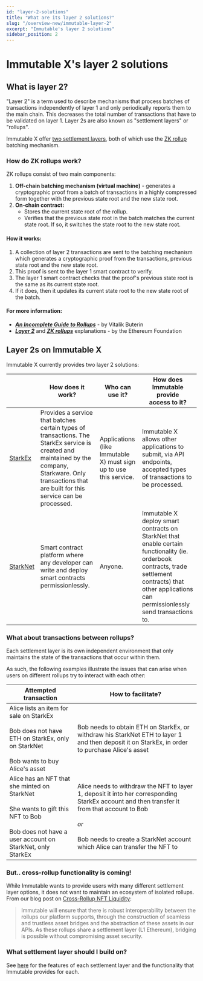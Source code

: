 ```yaml
---
id: "layer-2-solutions"
title: "What are its layer 2 solutions?"
slug: "/overview-new/immutable-layer-2"
excerpt: "Immutable's layer 2 solutions"
sidebar_position: 2
---
```


# Immutable X's layer 2 solutions

## What is layer 2?
"Layer 2" is a term used to describe mechanisms that process batches of transactions independently of layer 1 and only periodically reports them to the main chain. This decreases the total number of transactions that have to be validated on layer 1. Layer 2s are also known as "settlement layers" or "rollups".

Immutable X offer [two settlement layers](#layer-2s-on-immutable-x), both of which use the [ZK rollup](#how-do-zk-rollups-work) batching mechanism.

### How do ZK rollups work?
ZK rollups consist of two main components:
1. **Off-chain batching mechanism (virtual machine)** - generates a cryptographic proof from a batch of transactions in a highly compressed form together with the previous state root and the new state root.
2. **On-chain contract:**
    * Stores the current state root of the rollup.
    * Verifies that the previous state root in the batch matches the current state root. If so, it switches the state root to the new state root.

#### How it works:
1. A collection of layer 2 transactions are sent to the batching mechanism which generates a cryptographic proof from the transactions, previous state root and the new state root.
2. This proof is sent to the layer 1 smart contract to verify.
3. The layer 1 smart contract checks that the proof's previous state root is the same as its current state root.
4. If it does, then it updates its current state root to the new state root of the batch.

#### For more information:
* [***An Incomplete Guide to Rollups***](https://vitalik.ca/general/2021/01/05/rollup.html) - by Vitalik Buterin
* [***Layer 2***](https://ethereum.org/en/layer-2/) and [***ZK rollups***](https://ethereum.org/en/developers/docs/scaling/zk-rollups/) explanations - by the Ethereum Foundation

## Layer 2s on Immutable X
Immutable X currently provides two layer 2 solutions:

| | How does it work? | Who can use it? | How does Immutable provide<br/>access to it? | 
| --- | --- | --- | --- |
| [StarkEx](https://starkware.co/starkex/) | Provides a service that batches certain types of transactions. The StarkEx service is created and maintained by the company, Starkware. Only transactions that are built for this service can be processed. | Applications (like Immutable X) must sign up to use this service. | Immutable X allows other applications to submit, via API endpoints, accepted types of transactions to be processed. |
| [StarkNet](https://starknet.io/what-is-starknet/) | Smart contract platform where any developer can write and deploy smart contracts permissionlessly. | Anyone. | Immutable X deploy smart contracts on StarkNet that enable certain functionality (ie. orderbook contracts, trade settlement contracts) that other applications can permissionlessly send transactions to. |

### What about transactions between rollups?
Each settlement layer is its own independent environment that only maintains the state of the transactions that occur within them. 

As such, the following examples illustrate the issues that can arise when users on different rollups try to interact with each other:

| Attempted transaction | How to facilitate? |
| --- | --- |
| Alice lists an item for sale on StarkEx<br/><br/>Bob does not have ETH on StarkEx, only on StarkNet<br/><br/>Bob wants to buy Alice's asset | Bob needs to obtain ETH on StarkEx, or withdraw his StarkNet ETH to layer 1 and then deposit it on StarkEx, in order to purchase Alice's asset |
| Alice has an NFT that she minted on StarkNet<br/><br/>She wants to gift this NFT to Bob<br/><br/>Bob does not have a user account on StarkNet, only StarkEx | Alice needs to withdraw the NFT to layer 1, deposit it into her corresponding StarkEx account and then transfer it from that account to Bob<br/><br/>_or_<br/><br/>Bob needs to create a StarkNet account which Alice can transfer the NFT to |

### But.. cross-rollup functionality is coming!
While Immutable wants to provide users with many different settlement layer options, it does not want to maintain an ecosystem of isolated rollups. From our blog post on [Cross-Rollup NFT Liquidity](https://immutablex.medium.com/immutable-starknet-cross-rollup-nft-liquidity-b32df88cda02):
> Immutable will ensure that there is robust interoperability between the rollups our platform supports, through the construction of seamless and trustless asset bridges and the abstraction of these assets in our APIs. As these rollups share a settlement layer (L1 Ethereum), bridging is possible without compromising asset security.

### What settlement layer should I build on?
See [here](/docs/overview-new/what-can-you-build#what-functionality-does-immutable-x-provide) for the features of each settlement layer and the functionality that Immutable provides for each.